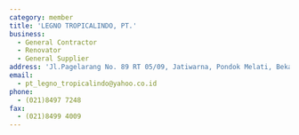 ```yaml
---
category: member
title: 'LEGNO TROPICALINDO, PT.'
business:
  - General Contractor
  - Renovator
  - General Supplier
address: 'Jl.Pagelarang No. 89 RT 05/09, Jatiwarna, Pondok Melati, Bekasi 17415'
email:
  - pt_legno_tropicalindo@yahoo.co.id
phone:
  - (021)8497 7248
fax:
  - (021)8499 4009
---
```

